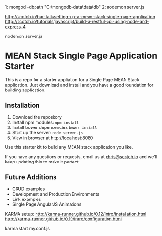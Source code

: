 
1: mongod -dbpath "C:\mongodb-data\data\db"
2: nodemon server.js














http://scotch.io/bar-talk/setting-up-a-mean-stack-single-page-application
http://scotch.io/tutorials/javascript/build-a-restful-api-using-node-and-express-4

nodemon server.js

# MEAN Stack Single Page Application Starter

This is a repo for a starter appliation for a Single Page MEAN Stack application. Just download and install and you have a good foundation for building application. 

## Installation
1. Download the repository
2. Install npm modules: `npm install`
3. Install bower dependencies `bower install`
4. Start up the server: `node server.js`
5. View in browser at http://localhost:8080

Use this starter kit to build any MEAN stack application you like.

If you have any questions or requests, email us at [chris@scotch.io](mailto:chris@scotch.io) and we'll keep updating this to make it perfect.

## Future Additions
- CRUD examples
- Development and Production Environments
- Link examples
- Single Page AngularJS Animations

KARMA setup:
http://karma-runner.github.io/0.12/intro/installation.html
http://karma-runner.github.io/0.10/intro/configuration.html

karma start my.conf.js

